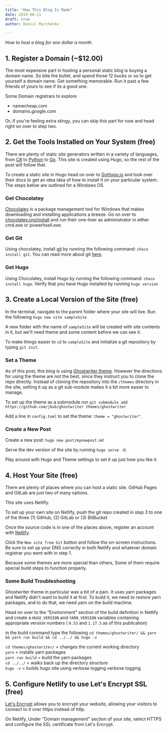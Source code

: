 ```yaml
---
title: "How This Blog Is Made"
date: 2019-08-11
draft: true
author: Daniil Marchenko

---
```


*How to host a blog for one dollar a month.*

## 1. Register a Domain (~$12.00)

The most expensive part in hosting a personal static blog is buying a domain name. So bite the bullet, and  spend those 12 bucks or so to get yourself a domain name. Get something memorable. Run it past a few friends of yours to see if its a good one.

Some Domain registrars to explore

* namecheap.com
* domains.google.com

Or, if you're feeling extra stingy, you can skip this part for now and head right on over to step two.

## 2. Get the Tools Installed on Your System (free)

There are plenty of static site generators written in a variety of languages, from [C#](https://wyam.io/) to [Python](https://blog.getpelican.com/) to [Go](https://gohugo.io/). This site is created using Hugo, so the rest of the post will follow that.

To create a static site in Hugo head on over to [GoHugo.io](https://gohugo.io/) and look over their docs to get an idea idea of how to install it on your particular system. The steps below are outlined for a Windows OS

### Get Chocolatey

 [Chocolatey](https://chocolatey.org/) is a package management tool for Windows that makes downloading and installing applications a breeze. Go on over to [chocolatey.org/install](https://chocolatey.org/install) and run their one-liner as administrator in either cmd.exe or powerhsell.exe.

### Get Git

Using chocolatey, install [git](https://git-scm.com/) by running the following command: `choco install git`. You can read more about git [here](https://git-scm.com/).

### Get Hugo

Using Chocolatey, install Hugo by running the following command: `choco install hugo`. Verify that you have Hugo installed by running `hugo version`

## 3. Create a Local Version of the Site (free)

In the terminal, navigate to the parent folder where your site will live. Run the following `hugo new site sampleSite`

A new folder with the name of `sampleSite` will be created with site contents in it, but we'll need theme and some content before we can see it.

To make things easier to `cd` to `sampleSite` and initialize a git repository by typing `git init`.

### Set a Theme

As of this post, this blog is using [Ghostwriter theme](https://themes.gohugo.io/ghostwriter/). However the directions for using the theme are not the best, since they instruct you to clone the repo directly. Instead of cloning the repository into the `/themes` directory in the site, setting it up as a git sub-module makes it a bit more easier to manage.

To set up the theme as a submodule run `git submodule add https://github.com/jbub/ghostwriter themes/ghostwriter`

Add a line in `config.toml` to set the theme: `theme = "ghostwriter"`.

### Create a New Post

Create a new post: `hugo new post/mynewpost.md`

Serve the dev version of the site by running `hugo serve -D`.

Play around with Hugo and Theme settings to set it up just how you like it.

## 4. Host Your Site (free)

There are plenty of places where you can host a static site. GitHub Pages and GitLab are just two of many options.

This site uses Netlify.

To set up your own site on Netlify, push the git repo created in step 3 to one of the three (1) GitHub, (2) GitLab or (3) BitBucket

Once the source code is in one of the places above, register an account with [Netlify](netlify.com). 

Click the `New site from Git` button and follow the on-screen instructions. Be sure to set up your DNS correctly in both Netlify and whatever domain registrar you went with in step 1.

Because some themes are more special than others, Some of them require special build steps to function properly.

### Some Build Troubleshooting

Ghostwriter theme in particular was a bit of a pain. It uses yarn packages and Netlify didn't want to build it at first. To build it, we need to restore yarn packages, and to do that, we need yarn on the build machine.

Head on over to the "Environment" section of the build definition in Netlify and create a `HUGO_VERSION` and `YARN_VERSION` variables containing appropriate version numbers ( `0.53` and `1.17.3` as of this publication)

in the build command type the following `cd themes/ghostwriter/ && yarn && yarn run build && cd ../../ && hugo -v`

`cd themes/ghostwriter/` = changes the current  working directory </br>
`yarn` = installs yarn packages </br>
`yarn run build` = build the yarn packages </br>
`cd ../../` = walks back up the directory structure </br>
`hugo -v` = builds hugo site using verbose logging verbose logging </br>

## 5. Configure Netlify to use Let's Encrypt SSL (free)

[Let's Encrypt](https://letsencrypt.org/) allows you to encrypt your website, allowing your visitors to connect to it over https instead of http.

On Netlify, Under "Domain management" section of your site, select HTTPS and configure the SSL certificate from Let's Encrypt.
